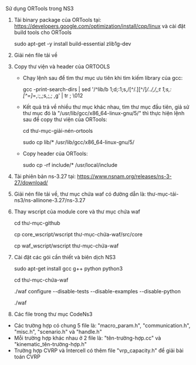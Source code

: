 Sử dụng ORTools trong NS3
1. Tải binary package của ORTools tại: https://developers.google.com/optimization/install/cpp/linux và cài đặt build tools cho ORTools

	sudo apt-get -y install build-essential zlib1g-dev
2. Giải nén file tải về
3. Copy thư viện và header của ORTOOLS
	- Chạy lệnh sau để tìm thư mục ưu tiên khi tìm kiếm library của gcc:
	
		gcc -print-search-dirs | sed '/^lib/b 1;d;:1;s,/[^/.][^/]*/\.\./,/,;t 1;s,:[^=]*=,:;,;s,;,;  ,g' | tr \; \\012
	- Kết quả trả về nhiều thư mục khác nhau, tìm thư mục đầu tiên, giả sử thư mục đó là "/usr/lib/gcc/x86_64-linux-gnu/5/" thì thực hiện lệnh sau để copy thư viện của ORTools:
	
		cd thư-mục-giải-nén-ortools
		
		sudo cp lib/* /usr/lib/gcc/x86_64-linux-gnu/5/
	- Copy header của ORTools:
	
		sudo cp -rf include/* /usr/local/include
4. Tải phiên bản ns-3.27 tại: https://www.nsnam.org/releases/ns-3-27/download/
5. Giải nén file tải về, thư mục chứa waf có đường dẫn là: thư-mục-tải-ns3/ns-allinone-3.27/ns-3.27
6. Thay wscript của module core và thư mục chứa waf

	cd thư-mục-github
	
	cp core_wscript/wscript thư-mục-chứa-waf/src/core
	
	cp waf_wscript/wscript thư-mục-chứa-waf
7. Cài đặt các gói cần thiết và biên dịch NS3

	sudo apt-get install gcc g++ python python3
	
	cd thư-mục-chứa-waf
	
	./waf configure --disable-tests --disable-examples --disable-python
	
	./waf
	
8. Các file trong thư mục CodeNs3
- Các trường hợp có chung 5 file là: "macro_param.h", "communication.h", "misc.h", "scenario.h" và "handle.h"
- Mỗi trường hợp khác nhau ở 2 file là: "tên-trường-hợp.cc" và "kinematic_tên-trường-hợp.h"
- Trường hợp CVRP và Intercell có thêm file "vrp_capacity.h" để giải bài toán CVRP
